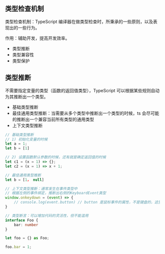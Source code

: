 ## 类型检查机制

类型检查机制：TypeScript 编译器在做类型检查时，所秉承的一些原则，以及表现出的一些行为。

作用：辅助开发，提高开发效率。

- 类型推断
- 类型兼容性
- 类型保护

## 类型推断

不需要指定变量的类型（函数的返回值类型），TypeScript 可以根据某些规则自动为其推断出一个类型。

- 基础类型推断
- 最佳通用类型推断：当需要从多个类型中推断出一个类型的时候，ts 会尽可能的推断出一个兼容当前所有类型的通用类型
- 上下文类型推断

```ts
// 基础类型推断
// 1) 初始化变量的时候
let a = 1;
let b = [1]

// 2) 设置函数默认参数的时候，还有就是确定返回值的时候
let c1 = (x = 1) => {};
let c2 = (x = 1) => x + 1;

// 最佳通用类型推断
let b = [1， null]

// 上下文类型推断：通常发生在事件类型中
// 根据左侧的事件绑定，推断出右侧的KeyboardEvent类型
window.onkeydown = (event) => {
    // console.log(event.button) // button 是鼠标事件的属性，不是键盘的，这里会报错
}

// 类型断言：可以增加代码的灵活性，但不能滥用
interface Foo {
    bar: number
}

let foo = {} as Foo;

foo.bar = 1;
```